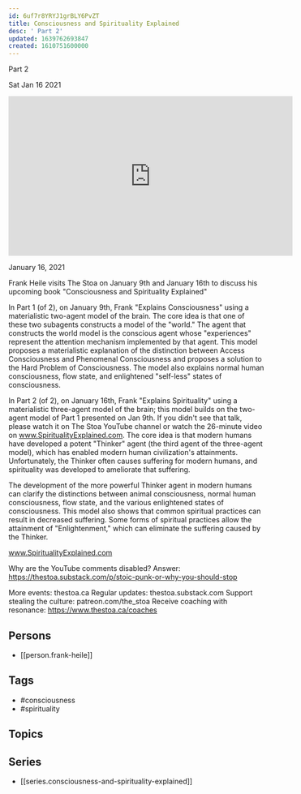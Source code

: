 ```yaml
---
id: 6uf7r8YRYJ1grBLY6PvZT
title: Consciousness and Spirituality Explained
desc: ' Part 2'
updated: 1639762693847
created: 1610751600000
---
```



 Part 2

Sat Jan 16 2021

<iframe width="560" height="315" src="https://www.youtube.com/embed/iJWtTmP6EfU" title="Consciousness and Spirituality Explained: Part 2 w/ Frank Heile" frameborder="0" allow="accelerometer; autoplay; clipboard-write; encrypted-media; gyroscope; picture-in-picture" allowfullscreen ></iframe>

January 16, 2021

Frank Heile visits The Stoa on January 9th and January 16th to discuss his upcoming book "Consciousness and Spirituality Explained"

In Part 1 (of 2), on January 9th, Frank "Explains Consciousness" using a materialistic two-agent model of the brain. The core idea is that one of these two subagents constructs a model of the "world." The agent that constructs the world model is the conscious agent whose "experiences" represent the attention mechanism implemented by that agent. This model proposes a materialistic explanation of the distinction between Access Consciousness and Phenomenal Consciousness and proposes a solution to the Hard Problem of Consciousness. The model also explains normal human consciousness, flow state, and enlightened "self-less" states of consciousness.

In Part 2 (of 2), on January 16th, Frank "Explains Spirituality" using a materialistic three-agent model of the brain; this model builds on the two-agent model of Part 1 presented on Jan 9th. If you didn't see that talk, please watch it on The Stoa YouTube channel or watch the 26-minute video on www.SpiritualityExplained.com. The core idea is that modern humans have developed a potent "Thinker" agent (the third agent of the three-agent model), which has enabled modern human civilization's attainments. Unfortunately, the Thinker often causes suffering for modern humans, and spirituality was developed to ameliorate that suffering.

The development of the more powerful Thinker agent in modern humans can clarify the distinctions between animal consciousness, normal human consciousness, flow state, and the various enlightened states of consciousness. This model also shows that common spiritual practices can result in decreased suffering. Some forms of spiritual practices allow the attainment of "Enlightenment," which can eliminate the suffering caused by the Thinker. 

www.SpiritualityExplained.com

Why are the YouTube comments disabled? Answer: https://thestoa.substack.com/p/stoic-punk-or-why-you-should-stop

More events: thestoa.ca
Regular updates: thestoa.substack.com
Support stealing the culture: patreon.com/the_stoa
Receive coaching with resonance: https://www.thestoa.ca/coaches

## Persons

- [[person.frank-heile]]

## Tags

- #consciousness
- #spirituality

## Topics



## Series

- [[series.consciousness-and-spirituality-explained]]

